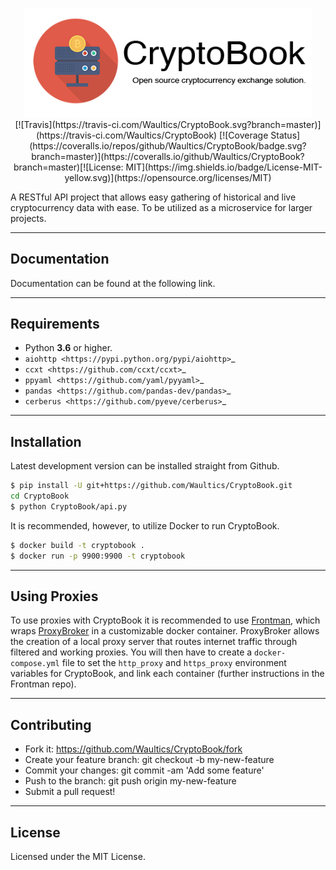 <p align="center">
  <img width="460" src="./assets/CryptoBook Header.png">
  <br>
  [![Travis](https://travis-ci.com/Waultics/CryptoBook.svg?branch=master)](https://travis-ci.com/Waultics/CryptoBook) [![Coverage Status](https://coveralls.io/repos/github/Waultics/CryptoBook/badge.svg?branch=master)](https://coveralls.io/github/Waultics/CryptoBook?branch=master)[![License: MIT](https://img.shields.io/badge/License-MIT-yellow.svg)](https://opensource.org/licenses/MIT)
</p>


A RESTful API project that allows easy gathering of historical and live cryptocurrency data with ease. To be utilized as a microservice for larger projects.

---

## Documentation

Documentation can be found at the following link.

---

## Requirements

* Python **3.6** or higher.
* `aiohttp <https://pypi.python.org/pypi/aiohttp>`_
* `ccxt <https://github.com/ccxt/ccxt>`_
* `ppyaml <https://github.com/yaml/pyyaml>`_
* `pandas <https://github.com/pandas-dev/pandas>`_
* `cerberus <https://github.com/pyeve/cerberus>`_


---

## Installation

Latest development version can be installed straight from Github.

```bash
$ pip install -U git+https://github.com/Waultics/CryptoBook.git
cd CryptoBook
$ python CryptoBook/api.py
```

It is recommended, however, to utilize Docker to run CryptoBook.

```bash
$ docker build -t cryptobook .
$ docker run -p 9900:9900 -t cryptobook
```

---

## Using Proxies

To use proxies with CryptoBook it is recommended to use [Frontman](https://github.com/synchronizing/Frontman), which wraps [ProxyBroker](https://github.com/constverum/ProxyBroker) in a customizable docker container. ProxyBroker allows the creation of a local proxy server that routes internet traffic through filtered and working proxies. You will then have to create a `docker-compose.yml` file to set the `http_proxy` and `https_proxy` environment variables for CryptoBook, and link each container (further instructions in the Frontman repo).

---

## Contributing

* Fork it: https://github.com/Waultics/CryptoBook/fork
* Create your feature branch: git checkout -b my-new-feature
* Commit your changes: git commit -am 'Add some feature'
* Push to the branch: git push origin my-new-feature
* Submit a pull request!

---

## License

Licensed under the MIT License.
